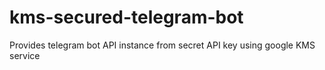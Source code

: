 # kms-secured-telegram-bot
Provides telegram bot API instance from secret API key using google KMS service
